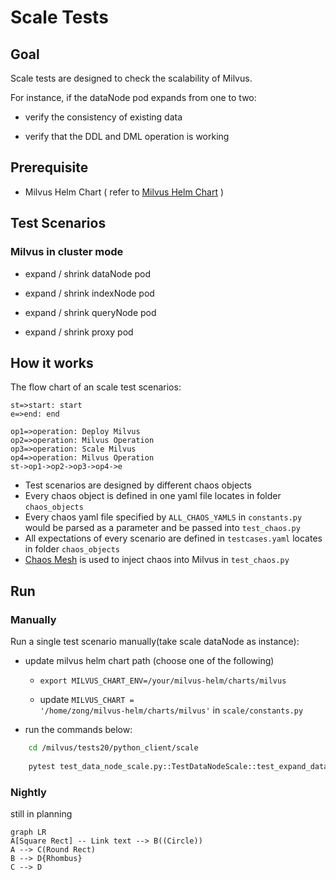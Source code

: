 # Scale Tests
## Goal
Scale tests are designed to check the scalability of Milvus.

For instance, if the dataNode pod expands from one to two:
   - verify the consistency of existing data
   
   - verify that the DDL and DML operation is working

## Prerequisite
   - Milvus Helm Chart ( refer to [Milvus Helm Chart](https://github.com/milvus-io/milvus-helm/blob/master/charts/milvus/README.md) )

## Test Scenarios
### Milvus in cluster mode
- expand / shrink dataNode pod
   
- expand / shrink indexNode pod

- expand / shrink queryNode pod

- expand / shrink proxy pod

## How it works
The flow chart of an scale test scenarios:

```ow
st=>start: start
e=>end: end

op1=>operation: Deploy Milvus
op2=>operation: Milvus Operation
op3=>operation: Scale Milvus
op4=>operation: Milvus Operation
st->op1->op2->op3->op4->e

```
- Test scenarios are designed by different chaos objects
- Every chaos object is defined in one yaml file locates in  folder <code>chaos_objects</code>
- Every chaos yaml file specified by <code>ALL_CHAOS_YAMLS</code> in <code>constants.py</code> would be parsed as a parameter and be passed into <code>test_chaos.py</code>
- All expectations of every scenario are defined in <code>testcases.yaml</code> locates in folder <code>chaos_objects</code>
- [Chaos Mesh](https://chaos-mesh.org/) is used to inject chaos into Milvus in <code>test_chaos.py</code>

## Run
### Manually
Run a single test scenario manually(take scale dataNode as instance):  
  
- update milvus helm chart path (choose one of the following)  
  - `export MILVUS_CHART_ENV=/your/milvus-helm/charts/milvus`  
  
  - update <code>MILVUS_CHART = '/home/zong/milvus-helm/charts/milvus'</code> in <code>scale/constants.py</code>  
  
- run the commands below:  
```bash  
    cd /milvus/tests20/python_client/scale  
  
    pytest test_data_node_scale.py::TestDataNodeScale::test_expand_data_node -v -s  
```

### Nightly 
still in planning 

```mermaid
graph LR
A[Square Rect] -- Link text --> B((Circle))
A --> C(Round Rect)
B --> D{Rhombus}
C --> D
```